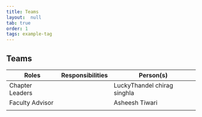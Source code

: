 ```yaml
---
title: Teams
layout:  null
tab: true
order: 1
tags: example-tag
---
```


## Teams

|Roles   | Responsibilities  | Person(s)|   
|--------|-------------------|----------|
| Chapter Leaders       |             | LuckyThandel chirag singhla |
| Faculty Advisor|          |        Asheesh Tiwari|
|              |             |          |

